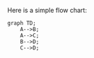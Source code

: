 
Here is a simple flow chart:

```mermaid
graph TD;
    A-->B;
    A-->C;
    B-->D;
    C-->D;
```
